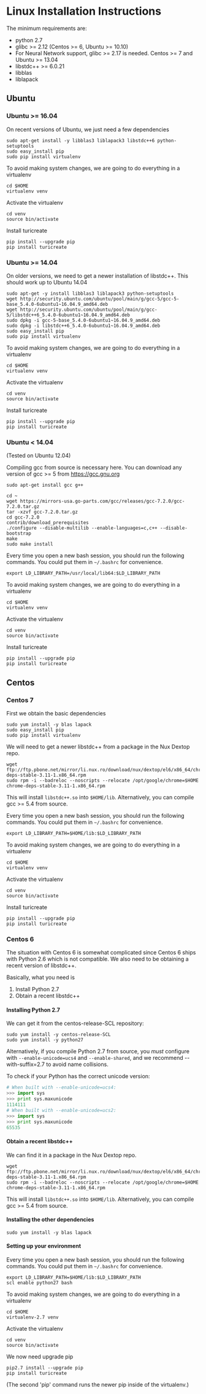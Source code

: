 # Linux Installation Instructions

The minimum requirements are:
 - python 2.7 
 - glibc >= 2.12 (Centos >= 6, Ubuntu >= 10.10)
 - For Neural Network support, glibc >= 2.17 is needed. Centos >= 7 and Ubuntu >= 13.04
 - libstdc++ >= 6.0.21
 - libblas
 - liblapack

## Ubuntu

### Ubuntu >= 16.04
On recent versions of Ubuntu, we just need a few dependencies

```shell
sudo apt-get install -y libblas3 liblapack3 libstdc++6 python-setuptools
sudo easy_install pip
sudo pip install virtualenv
```

To avoid making system changes, we are going to do everything in a virtualenv

```shell
cd $HOME
virtualenv venv
```

Activate the virtualenv

```shell
cd venv
source bin/activate
```
Install turicreate

```shell
pip install --upgrade pip
pip install turicreate
```


### Ubuntu >= 14.04
On older versions, we need to get a newer installation of libstdc++. This should work up to Ubuntu 14.04

```shell
sudo apt-get -y install libblas3 liblapack3 python-setuptools
wget http://security.ubuntu.com/ubuntu/pool/main/g/gcc-5/gcc-5-base_5.4.0-6ubuntu1~16.04.9_amd64.deb
wget http://security.ubuntu.com/ubuntu/pool/main/g/gcc-5/libstdc++6_5.4.0-6ubuntu1~16.04.9_amd64.deb
sudo dpkg -i gcc-5-base_5.4.0-6ubuntu1~16.04.9_amd64.deb
sudo dpkg -i libstdc++6_5.4.0-6ubuntu1~16.04.9_amd64.deb
sudo easy_install pip
sudo pip install virtualenv
```


To avoid making system changes, we are going to do everything in a virtualenv

```shell
cd $HOME
virtualenv venv
```

Activate the virtualenv

```shell
cd venv
source bin/activate
```

Install turicreate

```shell
pip install --upgrade pip
pip install turicreate
```


### Ubuntu < 14.04
(Tested on Ubuntu 12.04)

Compiling gcc from source is necessary here.
You can download any version of gcc >= 5 from https://gcc.gnu.org

```shell
sudo apt-get install gcc g++

cd ~
wget https://mirrors-usa.go-parts.com/gcc/releases/gcc-7.2.0/gcc-7.2.0.tar.gz
tar -xzvf gcc-7.2.0.tar.gz
cd gcc-7.2.0
contrib/download_prerequisites
./configure --disable-multilib --enable-languages=c,c++ --disable-bootstrap
make
sudo make install
```


Every time you open a new bash session, you should run the following commands. You could put them in `~/.bashrc` for convenience.

```shell
export LD_LIBRARY_PATH=/usr/local/lib64:$LD_LIBRARY_PATH
```

To avoid making system changes, we are going to do everything in a virtualenv

```shell
cd $HOME
virtualenv venv
```

Activate the virtualenv

```shell
cd venv
source bin/activate
```

Install turicreate

```shell
pip install --upgrade pip
pip install turicreate
```


## Centos

### Centos 7

First we obtain the basic dependencies

```shell
sudo yum install -y blas lapack
sudo easy_install pip
sudo pip install virtualenv
```

We will need to get a newer libstdc++ from a package in the Nux Dextop repo.

```shell
wget ftp://ftp.pbone.net/mirror/li.nux.ro/download/nux/dextop/el6/x86_64/chrome-deps-stable-3.11-1.x86_64.rpm
sudo rpm -i --badreloc --noscripts --relocate /opt/google/chrome=$HOME chrome-deps-stable-3.11-1.x86_64.rpm
```

This will install `libstdc++.so` into `$HOME/lib`. 
Alternatively, you can compile gcc >= 5.4 from source.

Every time you open a new bash session, you should run the following commands. You could put them in `~/.bashrc` for convenience.

```shell
export LD_LIBRARY_PATH=$HOME/lib:$LD_LIBRARY_PATH
```

To avoid making system changes, we are going to do everything in a virtualenv

```shell
cd $HOME
virtualenv venv
```

Activate the virtualenv

```shell
cd venv
source bin/activate
```

Install turicreate

```shell
pip install --upgrade pip
pip install turicreate
```

### Centos 6

The situation with Centos 6 is somewhat complicated since Centos 6 ships with
Python 2.6 which is not compatible. We also need to be obtaining a recent version of 
libstdc++.

Basically, what you need is
1. Install Python 2.7
2. Obtain a recent libstdc++

#### Installing Python 2.7

We can get it from the centos-release-SCL repository:

```shell
sudo yum install -y centos-release-SCL
sudo yum install -y python27
```

Alternatively, if you compile Python 2.7 from source, you *must* configure
with `--enable-unicode=ucs4` and `--enable-shared`, and we recommend --with-suffix=2.7 to avoid name
collisions.

To check if your Python has the correct unicode version:
```python
# When built with --enable-unicode=ucs4:
>>> import sys
>>> print sys.maxunicode
1114111
# When built with --enable-unicode=ucs2:
>>> import sys
>>> print sys.maxunicode
65535
```

#### Obtain a recent libstdc++

We can find it in a package in the Nux Dextop repo.

```shell
wget ftp://ftp.pbone.net/mirror/li.nux.ro/download/nux/dextop/el6/x86_64/chrome-deps-stable-3.11-1.x86_64.rpm
sudo rpm -i --badreloc --noscripts --relocate /opt/google/chrome=$HOME chrome-deps-stable-3.11-1.x86_64.rpm
```

This will install `libstdc++.so` into `$HOME/lib`. 
Alternatively, you can compile gcc >= 5.4 from source.

#### Installing the other dependencies

```shell
sudo yum install -y blas lapack
```

#### Setting up your environment

Every time you open a new bash session, you should run the following commands. You could put them in `~/.bashrc` for convenience.

```shell
export LD_LIBRARY_PATH=$HOME/lib:$LD_LIBRARY_PATH
scl enable python27 bash
```

To avoid making system changes, we are going to do everything in a virtualenv

```shell
cd $HOME
virtualenv-2.7 venv
```

Activate the virtualenv

```shell
cd venv
source bin/activate
```

We now need upgrade pip

```shell
pip2.7 install --upgrade pip
pip install turicreate
```

(The second 'pip' command runs the newer pip inside of the virtualenv.)


